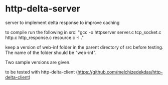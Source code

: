 # http-delta-server
server to implement delta response to improve caching

to compile run the following in src:
"gcc -o httpserver server.c tcp_socket.c http.c http_response.c resource.c -I ."

keep a version of web-inf folder in the parent directory of src before testing. The name of the folder should be "web-inf".

Two sample versions are given.

to be tested with http-delta-client (https://github.com/melchizedekdas/http-delta-client)
